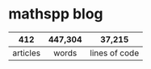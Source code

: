 # mathspp blog

<table class="stats-table">
    <thead>
        <tr>
            <th style="text-align: center;">412</th>
            <th style="text-align: center;">447,304</th>
            <th style="text-align: center;">37,215</th>
        </tr>
    </thead>
    <tbody>
        <tr>
            <td style="text-align: center;">articles</td>
            <td style="text-align: center;">words</td>
            <td style="text-align: center;">lines of code</td>
        </tr>
    </tbody>
</table>